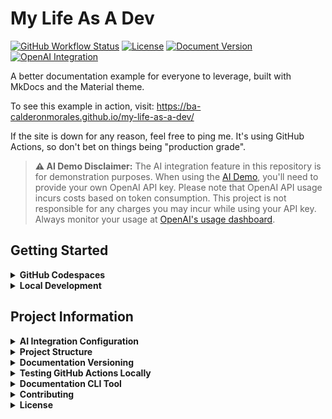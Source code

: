 # My Life As A Dev

[![GitHub Workflow Status](https://img.shields.io/github/actions/workflow/status/BA-CalderonMorales/my-life-as-a-dev/deploy.yml?branch=main&label=build)](https://github.com/BA-CalderonMorales/my-life-as-a-dev/actions)
[![License](https://img.shields.io/github/license/BA-CalderonMorales/my-life-as-a-dev)](https://github.com/BA-CalderonMorales/my-life-as-a-dev/blob/main/LICENSE)
[![Document Version](https://img.shields.io/badge/docs-latest-blue)](https://ba-calderonmorales.github.io/my-life-as-a-dev/)
[![OpenAI Integration](https://img.shields.io/badge/AI%20Integration-OpenAI-brightgreen)](https://ba-calderonmorales.github.io/my-life-as-a-dev/ai-demo/)

A better documentation example for everyone to leverage, built with MkDocs and the Material theme.

To see this example in action, visit: https://ba-calderonmorales.github.io/my-life-as-a-dev/

If the site is down for any reason, feel free to ping me. It's using GitHub Actions, so don't bet on things being "production grade".

> **⚠️ AI Demo Disclaimer:** The AI integration feature in this repository is for demonstration purposes. When using the [AI Demo](/ai-demo/), you'll need to provide your own OpenAI API key. Please note that OpenAI API usage incurs costs based on token consumption. This project is not responsible for any charges you may incur while using your API key. Always monitor your usage at [OpenAI's usage dashboard](https://platform.openai.com/usage).

## Getting Started

<details>
<summary><b>GitHub Codespaces</b></summary>

This repository is configured for GitHub Codespaces, allowing you to start working with the documentation instantly in your browser.

1. Click the green "Code" button on the GitHub repository page
2. Select "Open with Codespaces"
3. Click "New codespace" to launch a new environment
4. Once your Codespace is ready, run the startup script to set up everything automatically:
   ```bash
   ./scripts/startup.sh
   ```
   This script will:
   - Check if you're in a GitHub Codespaces environment
   - Install all required dependencies
   - Start the MkDocs development server
   - Provide you with a clickable URL to access your documentation
</details>

<details>
<summary><b>Local Development</b></summary>

### Prerequisites
- Python 3.7 or higher
- pip (Python package manager)

### Installation

1. Clone the repository:
   ```bash
   git clone https://github.com/BA-CalderonMorales/my-life-as-a-dev.git
   cd my-life-as-a-dev
   ```

2. Create and activate a virtual environment (optional but recommended):
   ```bash
   python -m venv venv
   source venv/bin/activate  # On Windows: venv\Scripts\activate
   ```

3. Install MkDocs and the Material theme:
   ```bash
   pip install -r requirements.txt
   ```

4. Install the project in development mode to ensure plugins are available:
   ```bash
   pip install -e .
   ```

### Working with MkDocs

- **Start the development server:**
  ```bash
  # Ensure PYTHONPATH includes current directory for custom plugins
  export PYTHONPATH=$PYTHONPATH:$(pwd) && mkdocs serve
  
  # On Windows PowerShell:
  # $env:PYTHONPATH="$env:PYTHONPATH;$(pwd)"; mkdocs serve
  ```
  This will launch a local server at http://127.0.0.1:8000/

- **Build the documentation:**
  ```bash
  # Ensure PYTHONPATH includes current directory for custom plugins
  export PYTHONPATH=$PYTHONPATH:$(pwd) && mkdocs build
  
  # On Windows PowerShell:
  # $env:PYTHONPATH="$env:PYTHONPATH;$(pwd)"; mkdocs build
  ```
  The static site will be generated in the `site` directory

- **All-in-one commands:**
  ```bash
  # For development server (Linux/macOS):
  pip install -e . && export PYTHONPATH=$PYTHONPATH:$(pwd) && mkdocs serve
  
  # For building (Linux/macOS):
  pip install -e . && export PYTHONPATH=$PYTHONPATH:$(pwd) && mkdocs build
  
  # For Windows PowerShell:
  # pip install -e .; $env:PYTHONPATH="$env:PYTHONPATH;$(pwd)"; mkdocs serve
  ```
</details>

## Project Information

<details>
<summary><b>AI Integration Configuration</b></summary>

This project includes AI-powered content generation capabilities using OpenAI's API. To use these features, you need to configure your OpenAI API key.

### Setting Up Your API Key

For security reasons, your API key should not be committed to version control. Instead, use one of these methods:

#### 1. Using a .env File (Recommended for Local Development)

Create a `.env` file in the root directory of the project:

```bash
# In .env file
OPENAI_API_KEY=your_openai_api_key_here
```

Make sure to add `.env` to your `.gitignore` file to prevent accidentally committing your API key.

#### 2. Using Environment Variables

Set the environment variable directly in your terminal:

```bash
# For Linux/macOS
export OPENAI_API_KEY=your_openai_api_key_here

# For Windows (Command Prompt)
set OPENAI_API_KEY=your_openai_api_key_here

# For Windows (PowerShell)
$env:OPENAI_API_KEY="your_openai_api_key_here"
```

#### 3. Using Browser Storage (Coming Soon)

In future releases, we'll add support for securely storing your API key in your browser's localStorage with encryption.

### Verifying Your Configuration

You can verify that your API key is correctly configured by:

1. Starting the MkDocs development server: `mkdocs serve`
2. Checking the console logs for a message saying "AI Plugin: API key found in environment variables"
3. Visiting the [AI Demo page](/ai-demo/) to test the AI features

### Rate Limiting & Token Usage

Please be aware that the OpenAI API has rate limits and token usage costs. The AI plugin is designed to be efficient, but be mindful of your API usage.
</details>

<details>
<summary><b>Project Structure</b></summary>

```
mkdocs.yml         # MkDocs configuration file
docs/
├── index.md       # Homepage
└── repositories/  # Repository documentation
    └── index.md   # Repository index
```
</details>

<details>
<summary><b>Documentation Versioning</b></summary>

This project uses MkDocs with the mike plugin for versioned documentation. The documentation is automatically deployed to GitHub Pages when changes are pushed to the main branch.

### How to Create a New Version

To create a new version of the documentation:

1. Make sure all your changes are committed and pushed to the main branch.

2. Run the version bumping script:
   ```bash
   ./scripts/bump-version.sh
   ```

3. Select the type of version bump you want to make:
   - Major (x.0.0): For significant changes
   - Minor (0.x.0): For new features
   - Patch (0.0.x): For bug fixes and minor updates

4. Confirm your selection when prompted.

5. The script will:
   - Create a new Git tag with the version
   - Push the tag to the remote repository
   - Update the local versions.json file (if it exists)

6. The GitHub Actions workflow will automatically:
   - Build the documentation with the new version
   - Deploy it to GitHub Pages
   - Update version selectors in the documentation

### Available Versions

The documentation maintains multiple versions that can be accessed from the version selector in the navigation. This allows users to view documentation for specific releases of the project.
</details>

<details>
<summary><b>Testing GitHub Actions Locally</b></summary>

This project includes a test workflow that can be run locally using [Act](https://github.com/nektos/act), allowing you to verify the behavior of the GitHub Actions workflow before pushing changes.

### Installing Act

```bash
# macOS (using Homebrew)
brew install act

# Linux
curl -s https://raw.githubusercontent.com/nektos/act/master/install.sh | sudo bash

# Windows (using Chocolatey)
choco install act-cli
```

### Running the Test Workflow

To test the documentation versioning workflow locally:

```bash
# Run with default parameters
act -j test_docs -w .github/workflows/test_github_pages.yml

# Run with a specific version
act -j test_docs -w .github/workflows/test_github_pages.yml -P version=1.2.3
```

This will simulate the GitHub Actions workflow and show you what would happen during the actual deployment, including:

1. Building the MkDocs site
2. Running mike commands in dry-run mode
3. Displaying what versions would be created

The test workflow is non-destructive and won't push any changes to your repository or deploy actual documentation.
</details>

<details>
<summary><b>Documentation CLI Tool</b></summary>

This project includes a unified command-line tool written in Rust for managing documentation workflows. The tool provides a consistent interface for common tasks related to development, versioning, and deployment.

### Using the CLI Tool

You can run the Documentation CLI tool using:

```bash
./scripts/target/release/doc-cli
```

Or with a specific command:

```bash
./scripts/target/release/doc-cli [command]
```

### Available Commands

The tool supports the following commands:

- **startup**: Start the development environment
  - Sets up MkDocs with mike for versioned documentation
  - Installs required dependencies
  - Starts the documentation server
  - Example: `doc-cli startup`

- **bump-version**: Bump the documentation version
  - Creates a new Git tag with semantic versioning
  - Offers options to deploy the new version
  - Can set a version as the "latest" alias
  - Example: `doc-cli bump-version`

- **deploy**: Deploy all documentation versions
  - Deploys all versions from Git tags to GitHub Pages
  - Avoids redeploying versions that are already present
  - Supports force-redeployment with the `-f` or `--force` flag
  - Example: `doc-cli deploy` or `doc-cli deploy --force`

- **help**: Show detailed help information
  - Displays usage information for all commands
  - Example: `doc-cli help`

### Interactive Menu

Running the tool without any arguments launches an interactive menu where you can select the operation you want to perform.

### Implementation Details

The CLI tool is written in Rust for performance and reliability. It replaces the original shell scripts with a more robust implementation that follows software engineering best practices:

- **SOLID principles**: Each command is encapsulated in its own module with a single responsibility
- **DRY (Don't Repeat Yourself)**: Common functionality is abstracted into reusable components
- **Error handling**: Comprehensive error handling with informative messages
- **User experience**: Color-coded output and clear progress indicators

</details>

<details>
<summary><b>Contributing</b></summary>

1. Fork the repository
2. Create your feature branch (`git checkout -b feature/amazing-feature`)
3. Commit your changes (`git commit -m 'Add some amazing feature'`)
4. Push to the branch (`git push origin feature/amazing-feature`)
5. Open a Pull Request
</details>

<details>
<summary><b>License</b></summary>

This project is licensed under the Apache License 2.0 - see the [LICENSE](LICENSE) file for details.
</details>
